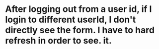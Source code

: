 # After logging out from a user id, if I login to different userId, I don't directly see the form. I have to hard refresh in order to see. it.